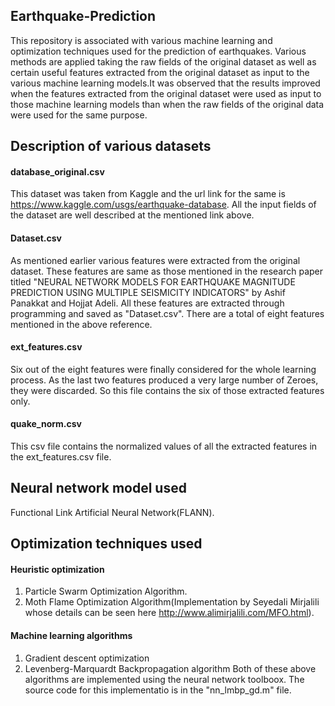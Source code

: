 ## Earthquake-Prediction
This repository is associated with various machine learning and optimization techniques used for the prediction of earthquakes. Various methods are applied taking the raw fields of the original dataset as well as certain useful features extracted from the original dataset as input to the various machine learning models.It was observed that the results improved when the features extracted from the original dataset were used as input to those machine learning models than when the raw fields of the original data were used for the same purpose.
## Description of various datasets 
#### database_original.csv
This dataset was taken from Kaggle and the url link for the same is https://www.kaggle.com/usgs/earthquake-database. All the input fields of the dataset are well described at the mentioned link above.
#### Dataset.csv
As mentioned earlier various features were extracted from the original dataset. These features are same as those mentioned in the research paper titled "NEURAL NETWORK MODELS FOR EARTHQUAKE MAGNITUDE PREDICTION USING MULTIPLE SEISMICITY INDICATORS" by Ashif Panakkat and Hojjat Adeli. All these features are extracted through programming and saved as "Dataset.csv". There are a total of eight features mentioned in the above reference.
#### ext_features.csv
Six out of the eight features were finally considered for the whole learning process. As the last two features produced a very large number of Zeroes, they were discarded. So this file contains the six of those extracted features only.
#### quake_norm.csv
This csv file contains the normalized values of all the extracted features in the ext_features.csv file.
## Neural network model used
Functional Link Artificial Neural Network(FLANN).
## Optimization techniques used
#### Heuristic optimization
1. Particle Swarm Optimization Algorithm.
2. Moth Flame Optimization Algorithm(Implementation by Seyedali Mirjalili whose details can be seen here http://www.alimirjalili.com/MFO.html).
#### Machine learning algorithms
1. Gradient descent optimization
2. Levenberg-Marquardt Backpropagation algorithm
Both of these above algorithms are implemented using the neural network toolboox. The source code for this implementatio is in the "nn_lmbp_gd.m" file.
